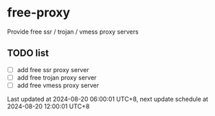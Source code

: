 
# free-proxy
Provide free ssr / trojan / vmess proxy servers


## TODO list
- [ ] add free ssr proxy server
- [ ] add free trojan proxy server
- [ ] add free vmess proxy server

Last updated at 2024-08-20 06:00:01 UTC+8, next update schedule at 2024-08-20 12:00:01 UTC+8

